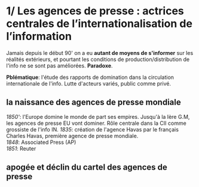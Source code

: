 # 1/ Les agences de presse : actrices centrales de l’internationalisation de l’information

Jamais depuis le début 90' on a eu **autant de moyens de s'informer** sur les réalités extérieurs, et pourtant les conditions de production/distribution de l'info ne se sont pas améliorées. **Paradoxe**.

**Pblématique**: l'étude des rapports de domination dans la circulation internationale de l'info. Lutte d'acteurs variés, public comme privé.

## la naissance des agences de presse mondiale

_1850'_: l'Europe domine le monde de part ses empires. Jusqu'à la Ière G.M, les agences de presse EU vont dominer.
Rôle centrale dans la CII comme grossiste de l'info IN.
_1835_: création de l'agence Havas par le français Charles Havas, première agence de presse mondiale.  
_1848_: Associated Press (AP)  
_1851_: Reuter  

## apogée et déclin du cartel des agences de presse

